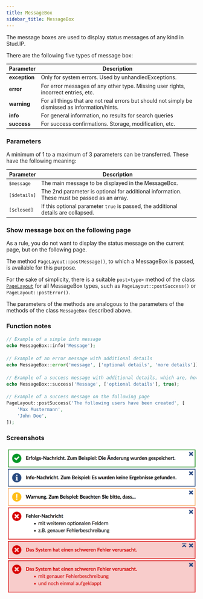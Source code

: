 ```yaml
---
title: MessageBox
sidebar_title: MessageBox
---
```


The message boxes are used to display status messages of any kind in Stud.IP.

There are the following five types of message box:

| Parameter | Description |
| ---- | ---- |
| **exception** | Only for system errors. Used by unhandledExceptions. |
| **error** | For error messages of any other type. Missing user rights, incorrect entries, etc. |
| **warning** | For all things that are not real errors but should not simply be dismissed as information/hints. |
| **info** | For general information, no results for search queries |
| **success** | For success confirmations. Storage, modification, etc. |

### Parameters
A minimum of 1 to a maximum of 3 parameters can be transferred. These have the following meaning:

| Parameter | Description |
| ---- | ---- |
| `$message` | The main message to be displayed in the MessageBox. |
| `[$details]` | The 2nd parameter is optional for additional information. These must be passed as an array. |
| `[$closed]` | If this optional parameter `true` is passed, the additional details are collapsed. |

### Show message box on the following page

As a rule, you do not want to display the status message on the current page,
but on the following page.

The method `PageLayout::postMessage()`, to which a MessageBox is passed, is available for this purpose.

For the sake of simplicity, there is a suitable `post<type>` method of the class [`PageLayout`](PageLayout) for all MessageBox types, such as `PageLayout::postSuccess()` or `PageLayout::postError()`.

The parameters of the methods are analogous to the parameters of the methods of the class `MessageBox` described above.


### Function notes
```php
// Example of a simple info message
echo MessageBox::info('Message');

// Example of an error message with additional details
echo MessageBox::error('message', ['optional details', 'more details']);

// Example of a success message with additional details, which are, however, collapsed.
echo MessageBox::success('Message', ['optional details'], true);

// Example of a success message on the following page
PageLayout::postSuccess('The following users have been created', [
    'Max Mustermann',
    'John Doe',
]);
```


### Screenshots

![image](../assets/4bc68dbe8b01745976ff8b18aa025de6/image.png)
